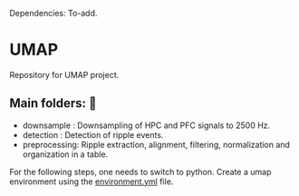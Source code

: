 Dependencies: To-add. 


# UMAP
Repository for UMAP project. 

## Main folders: :file_folder: 

* downsample : Downsampling of HPC and PFC signals to 2500 Hz. 
* detection : Detection of ripple events. 
* preprocessing: Ripple extraction, alignment, filtering, normalization and organization in a table. 

For the following steps, one needs to switch to python. Create a umap environment using the [environment.yml](https://github.com/genzellab/UMAP/environment.yml) file.
